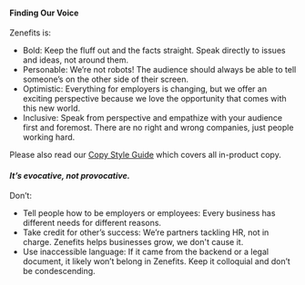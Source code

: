 #### Finding Our Voice

Zenefits is:

- Bold: Keep the fluff out and the facts straight. Speak directly to issues and ideas, not around them.
- Personable: We’re not robots! The audience should always be able to tell someone’s on the other side of their screen.
- Optimistic: Everything for employers is changing, but we offer an exciting perspective because we love the
  opportunity that comes with this new world.
- Inclusive: Speak from perspective and empathize with your audience first and foremost. There are no right and wrong
  companies, just people working hard.

Please also read our [Copy Style Guide](https://confluence...) which covers all in-product copy.

#### _It’s evocative, not provocative._

Don’t:

- Tell people how to be employers or employees: Every business has different needs for different reasons.
- Take credit for other’s success: We’re partners tackling HR, not in charge. Zenefits helps businesses grow, we don't
  cause it.
- Use inaccessible language: If it came from the backend or a legal document, it likely won’t belong in Zenefits. Keep
  it colloquial and don’t be condescending.
